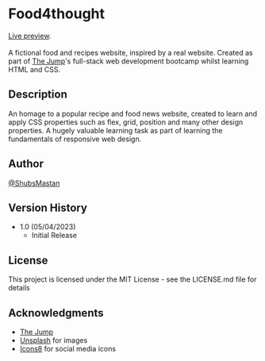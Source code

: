 # Food4thought

[Live preview](https://shubsmastan.github.io/food4thought).<br /><br />
A fictional food and recipes website, inspired by a real website. Created as part of [The Jump](https://www.thejump.tech)'s full-stack web development bootcamp whilst learning HTML and CSS.

## Description

An homage to a popular recipe and food news website, created to learn and apply CSS properties such as flex, grid, position and many other design properties. A hugely valuable learning task as part of learning the fundamentals of responsive web design.

## Author

[@ShubsMastan](https://github.com/shubsmastan)

## Version History

- 1.0 (05/04/2023)
  - Initial Release

## License

This project is licensed under the MIT License - see the LICENSE.md file for details

## Acknowledgments

- [The Jump](https://www.thejump.tech)
- [Unsplash](https://unsplash.com) for images
- [Icons8](https://icons8.com) for social media icons
